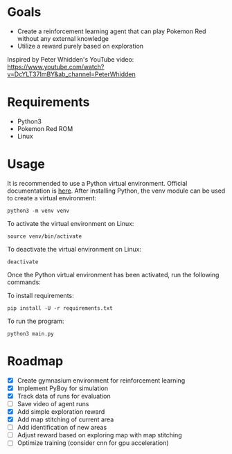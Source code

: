 # Goals
- Create a reinforcement learning agent that can play Pokemon Red without any external knowledge
- Utilize a reward purely based on exploration

Inspired by Peter Whidden's YouTube video: 
https://www.youtube.com/watch?v=DcYLT37ImBY&ab_channel=PeterWhidden

# Requirements
- Python3
- Pokemon Red ROM
- Linux

# Usage
It is recommended to use a Python virtual environment. Official documentation is [here](https://docs.python.org/3/library/venv.html).
After installing Python, the venv module can be used to create a virtual environment:
```
python3 -m venv venv
```
To activate the virtual environment on Linux:
```
source venv/bin/activate
```
To deactivate the virtual environment on Linux:
```
deactivate
```
Once the Python virtual environment has been activated, run the following commands:

To install requirements:
```
pip install -U -r requirements.txt
``` 
To run the program:
```
python3 main.py
```

# Roadmap
- [x] Create gymnasium environment for reinforcement learning
- [x] Implement PyBoy for simulation
- [x] Track data of runs for evaluation
- [ ] Save video of agent runs
- [x] Add simple exploration reward
- [x] Add map stitching of current area
- [ ] Add identification of new areas
- [ ] Adjust reward based on exploring map with map stitching
- [ ] Optimize training (consider cnn for gpu acceleration)
